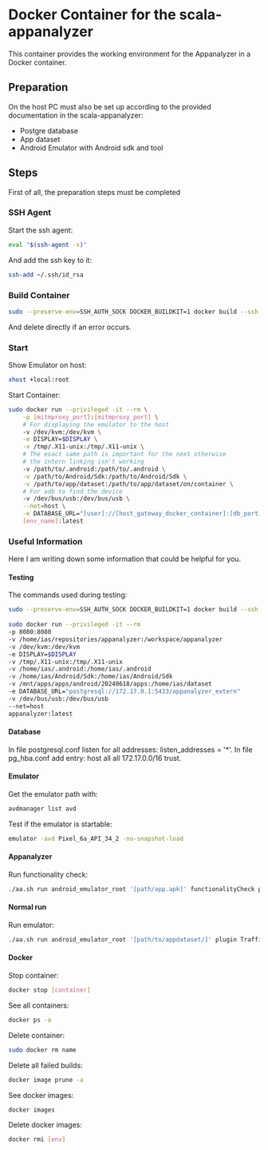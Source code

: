 # Docker Container for the scala-appanalyzer

This container provides the working environment for the Appanalyzer in a Docker container.

## Preparation
On the host PC must also be set up according to the provided documentation in the scala-appanalyzer:
- Postgre database
- App dataset
- Android Emulator with Android sdk and tool


## Steps

First of all, the preparation steps must be completed

### SSH Agent
Start the ssh agent:
```bash
eval "$(ssh-agent -s)"
```

And add the ssh key to it:
```bash
ssh-add ~/.ssh/id_rsa
```

### Build Container

```bash
sudo --preserve-env=SSH_AUTH_SOCK DOCKER_BUILDKIT=1 docker build --ssh default -t [env_name] . || docker image prune -a
```

And delete directly if an error occurs.

### Start

Show Emulator on host:
```bash
xhost +local:root
```

Start Container:
```bash
sudo docker run --privileged -it --rm \
    -p [mitmproxy_port]:[mitmproxy_port] \
    # For displaying the emulator to the host
    -v /dev/kvm:/dev/kvm \
    -e DISPLAY=$DISPLAY \
    -v /tmp/.X11-unix:/tmp/.X11-unix \
    # The exact same path is important for the next otherwise
    # the intern linking isn't working
    -v /path/to/.android:/path/to/.android \
    -v /path/to/Android/Sdk:/path/to/Android/Sdk \
    -v /path/to/app/dataset:/path/to/app/dataset/on/container \
    # For adb to find the device
    -v /dev/bus/usb:/dev/bus/usb \
    --net=host \
    -e DATABASE_URL="[user]://[host_gateway_docker_container]:[db_port]/[db_name]" \
    [env_name]:latest
```
    

### Useful Information

Here I am writing down some information that could be helpful for you.

#### Testing

The commands used during testing:
```bash
sudo --preserve-env=SSH_AUTH_SOCK DOCKER_BUILDKIT=1 docker build --ssh default -t appanalyzer . || docker image prune -a
    
sudo docker run --privileged -it --rm     
-p 8080:8080    
-v /home/ias/repositories/appanalyzer:/workspace/appanalyzer    
-v /dev/kvm:/dev/kvm     
-e DISPLAY=$DISPLAY     
-v /tmp/.X11-unix:/tmp/.X11-unix     
-v /home/ias/.android:/home/ias/.android     
-v /home/ias/Android/Sdk:/home/ias/Android/Sdk     
-v /mnt/apps/apps/android/20240618/apps:/home/ias/dataset     
-e DATABASE_URL="postgresql://172.17.0.1:5433/appanalyzer_extern" 
-v /dev/bus/usb:/dev/bus/usb 
--net=host   
appanalyzer:latest
```

#### Database

In file postgresql.conf listen for all addresses: listen_addresses = '*'.
In file pg_hba.conf add entry: host all all 172.17.0.0/16 trust.

#### Emulator

Get the emulator path with:
```bash
avdmanager list avd
```
Test if the emulator is startable:
```bash
emulator -avd Pixel_6a_API_34_2 -no-snapshot-load
```

#### Appanalyzer

Run functionality check:
```bash
./aa.sh run android_emulator_root '[path/app.apk]' functionalityCheck plugin TrafficCollection -p "time-ms=60000"
```

#### Normal run
Run emulator:
```bash
./aa.sh run android_emulator_root '[path/to/appdataset/]' plugin TrafficCollection -p "time-ms=60000"
```

#### Docker

Stop container:
```bash
docker stop [container]
```

See all containers:
```bash
docker ps -a
```

Delete container:
```bash
sudo docker rm name
```

Delete all failed builds:
```bash
docker image prune -a
```

See docker images:
```bash
docker images
```

Delete docker images:
```bash
docker rmi [env]
```
